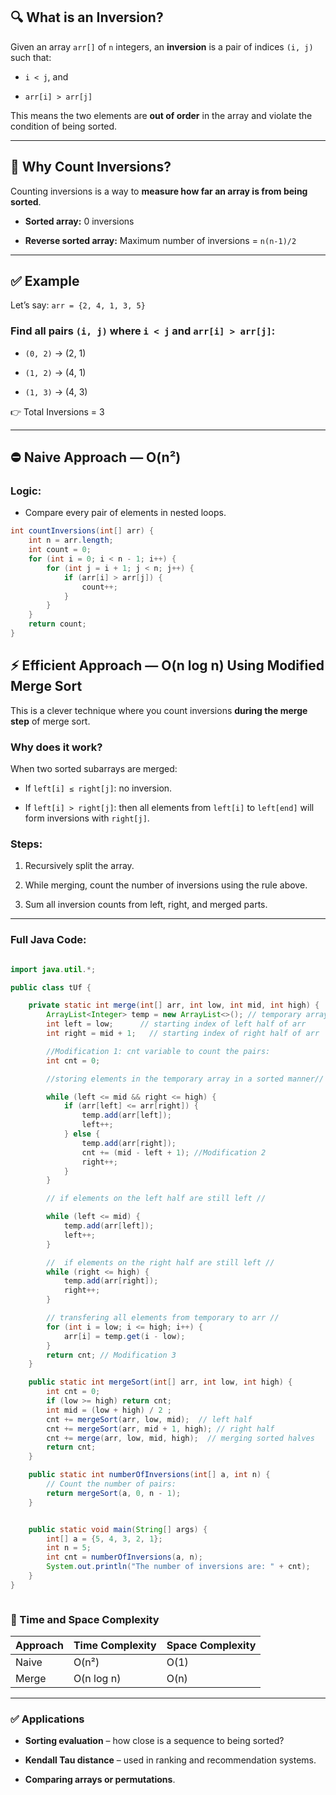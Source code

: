 ## 🔍 **What is an Inversion?**

Given an array `arr[]` of `n` integers, an **inversion** is a pair of indices `(i, j)` such that:

- `i < j`, and
    
- `arr[i] > arr[j]`
    

This means the two elements are **out of order** in the array and violate the condition of being sorted.

---

## 🧠 **Why Count Inversions?**

Counting inversions is a way to **measure how far an array is from being sorted**.

- **Sorted array:** 0 inversions
    
- **Reverse sorted array:** Maximum number of inversions = `n(n-1)/2`
    

---

## ✅ **Example**

Let’s say:
`arr = {2, 4, 1, 3, 5}`

### Find all pairs `(i, j)` where `i < j` and `arr[i] > arr[j]`:

- `(0, 2)` → (2, 1)
    
- `(1, 2)` → (4, 1)
    
- `(1, 3)` → (4, 3)
    

👉 Total Inversions = 3

---

## ⛔ Naive Approach — O(n²)

### Logic:

- Compare every pair of elements in nested loops.
```java
int countInversions(int[] arr) {
    int n = arr.length;
    int count = 0;
    for (int i = 0; i < n - 1; i++) {
        for (int j = i + 1; j < n; j++) {
            if (arr[i] > arr[j]) {
                count++;
            }
        }
    }
    return count;
}

```

## ⚡ Efficient Approach — O(n log n) Using Modified Merge Sort

This is a clever technique where you count inversions **during the merge step** of merge sort.

### Why does it work?

When two sorted subarrays are merged:

- If `left[i] ≤ right[j]`: no inversion.
    
- If `left[i] > right[j]`: then all elements from `left[i]` to `left[end]` will form inversions with `right[j]`.
    

### Steps:

1. Recursively split the array.
    
2. While merging, count the number of inversions using the rule above.
    
3. Sum all inversion counts from left, right, and merged parts.
    

---

### Full Java Code:
```java

import java.util.*;

public class tUf {

    private static int merge(int[] arr, int low, int mid, int high) {
        ArrayList<Integer> temp = new ArrayList<>(); // temporary array
        int left = low;      // starting index of left half of arr
        int right = mid + 1;   // starting index of right half of arr

        //Modification 1: cnt variable to count the pairs:
        int cnt = 0;

        //storing elements in the temporary array in a sorted manner//

        while (left <= mid && right <= high) {
            if (arr[left] <= arr[right]) {
                temp.add(arr[left]);
                left++;
            } else {
                temp.add(arr[right]);
                cnt += (mid - left + 1); //Modification 2
                right++;
            }
        }

        // if elements on the left half are still left //

        while (left <= mid) {
            temp.add(arr[left]);
            left++;
        }

        //  if elements on the right half are still left //
        while (right <= high) {
            temp.add(arr[right]);
            right++;
        }

        // transfering all elements from temporary to arr //
        for (int i = low; i <= high; i++) {
            arr[i] = temp.get(i - low);
        }
        return cnt; // Modification 3
    }

    public static int mergeSort(int[] arr, int low, int high) {
        int cnt = 0;
        if (low >= high) return cnt;
        int mid = (low + high) / 2 ;
        cnt += mergeSort(arr, low, mid);  // left half
        cnt += mergeSort(arr, mid + 1, high); // right half
        cnt += merge(arr, low, mid, high);  // merging sorted halves
        return cnt;
    }

    public static int numberOfInversions(int[] a, int n) {
        // Count the number of pairs:
        return mergeSort(a, 0, n - 1);
    }


    public static void main(String[] args) {
        int[] a = {5, 4, 3, 2, 1};
        int n = 5;
        int cnt = numberOfInversions(a, n);
        System.out.println("The number of inversions are: " + cnt);
    }
}



```

### 🔢 Time and Space Complexity

|Approach|Time Complexity|Space Complexity|
|---|---|---|
|Naive|O(n²)|O(1)|
|Merge|O(n log n)|O(n)|

---

### ✅ Applications

- **Sorting evaluation** – how close is a sequence to being sorted?
    
- **Kendall Tau distance** – used in ranking and recommendation systems.
    
- **Comparing arrays or permutations**.